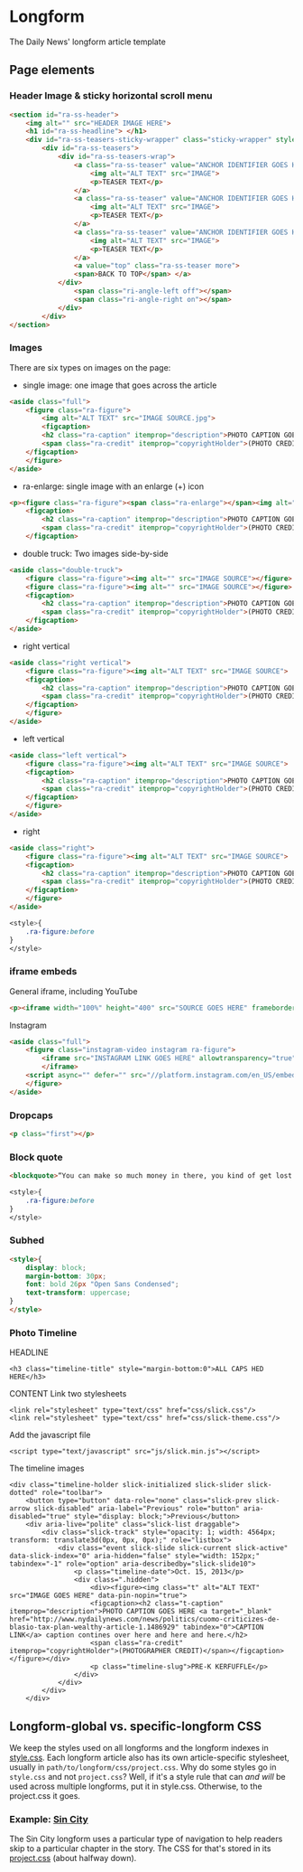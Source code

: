 # Longform
The Daily News' longform article template

## Page elements

### Header Image & sticky horizontal scroll menu
```html
<section id="ra-ss-header">
    <img alt="" src="HEADER IMAGE HERE">
    <h1 id="ra-ss-headline"> </h1>
    <div id="ra-ss-teasers-sticky-wrapper" class="sticky-wrapper" style="height: 95px;">
        <div id="ra-ss-teasers">
            <div id="ra-ss-teasers-wrap">
                <a class="ra-ss-teaser" value="ANCHOR IDENTIFIER GOES HERE" href="ANCHOR">
                    <img alt="ALT TEXT" src="IMAGE">
                    <p>TEASER TEXT</p>
                </a>
                <a class="ra-ss-teaser" value="ANCHOR IDENTIFIER GOES HERE" href="ANCHOR">
                    <img alt="ALT TEXT" src="IMAGE">
                    <p>TEASER TEXT</p>
                </a>
                <a class="ra-ss-teaser" value="ANCHOR IDENTIFIER GOES HERE" href="ANCHOR">
                    <img alt="ALT TEXT" src="IMAGE">
                    <p>TEASER TEXT</p>
                </a>
                <a value="top" class="ra-ss-teaser more">
                <span>BACK TO TOP</span> </a>
            </div>
                <span class="ri-angle-left off"></span>
                <span class="ri-angle-right on"></span>
            </div>
        </div>
</section>
```
### Images
There are six types on images on the page:
* single image: one image that goes across the article
``` html
<aside class="full">
    <figure class="ra-figure">
        <img alt="ALT TEXT" src="IMAGE SOURCE.jpg">
        <figcaption>
        <h2 class="ra-caption" itemprop="description">PHOTO CAPTION GOES HERE</h2>
        <span class="ra-credit" itemprop="copyrightHolder">(PHOTO CREDIT IN PARENTHESES)</span>
    </figcaption>
    </figure>
</aside>
```
* ra-enlarge: single image with an enlarge (+) icon
``` html
<p><figure class="ra-figure"><span class="ra-enlarge"></span><img alt="ALT TEXT" src="IMAGE SOURCE">
    <figcaption>
        <h2 class="ra-caption" itemprop="description">PHOTO CAPTION GOES HERE</h2>
        <span class="ra-credit" itemprop="copyrightHolder">(PHOTO CREDIT GOES HERE)</span>
    </figcaption>
```
* double truck: Two images side-by-side
```html
<aside class="double-truck">
    <figure class="ra-figure"><img alt="" src="IMAGE SOURCE"></figure>
    <figure class="ra-figure"><img alt="" src="IMAGE SOURCE"></figure>
    <figcaption>
        <h2 class="ra-caption" itemprop="description">PHOTO CAPTION GOES HERE</h2>
        <span class="ra-credit" itemprop="copyrightHolder">(PHOTO CREDIT GOES HERE)</span>
    </figcaption>
</aside>
```
* right vertical
```html
<aside class="right vertical">
    <figure class="ra-figure"><img alt="ALT TEXT" src="IMAGE SOURCE">
    <figcaption>
        <h2 class="ra-caption" itemprop="description">PHOTO CAPTION GOES HERE</h2>
        <span class="ra-credit" itemprop="copyrightHolder">(PHOTO CREDIT GOES HERE)</span>
    </figcaption>
    </figure>
</aside>
```
* left vertical
```html
<aside class="left vertical">
    <figure class="ra-figure"><img alt="ALT TEXT" src="IMAGE SOURCE">
    <figcaption>
        <h2 class="ra-caption" itemprop="description">PHOTO CAPTION GOES HERE</h2>
        <span class="ra-credit" itemprop="copyrightHolder">(PHOTO CREDIT GOES HERE)</span>
    </figcaption>
    </figure>
</aside>
```
* right
```html
<aside class="right">
    <figure class="ra-figure"><img alt="ALT TEXT" src="IMAGE SOURCE">
    <figcaption>
        <h2 class="ra-caption" itemprop="description">PHOTO CAPTION GOES HERE</h2>
        <span class="ra-credit" itemprop="copyrightHolder">(PHOTO CREDIT GOES HERE)</span>
    </figcaption>
    </figure>
</aside>
```
```css
<style>{
    .ra-figure:before
}
</style>
```
### iframe embeds
General iframe, including YouTube
```html
<p><iframe width="100%" height="400" src="SOURCE GOES HERE" frameborder="0" allowfullscreen=""></iframe></p>
```
Instagram
```html
<aside class="full">
    <figure class="instagram-video instagram ra-figure">
        <iframe src="INSTAGRAM LINK GOES HERE" allowtransparency="true" frameborder="0" height="400" scrolling="no" style="background: rgb(255, 255, 255); border: 1px solid rgb(219, 219,219); margin: 1px 1px 12px; max-width: 658px; width: calc(100% - 2px); border-radius: 4px; box-shadow: none; display: block; padding: 0px;">
        </iframe>
    <script async="" defer="" src="//platform.instagram.com/en_US/embeds.js"></script>
    </figure>
</aside>
```
### Dropcaps
```html
<p class="first"></p>
```
### Block quote
```html
<blockquote>“You can make so much money in there, you kind of get lost in the money.”</blockquote>
```
```css
<style>{
    .ra-figure:before
}
</style>
```
### Subhed
```html
<style>{
    display: block;
    margin-bottom: 30px;
    font: bold 26px "Open Sans Condensed";
    text-transform: uppercase;
}
</style>
```

### Photo Timeline
HEADLINE
```
<h3 class="timeline-title" style="margin-bottom:0">ALL CAPS HED HERE</h3>
```
CONTENT
Link two stylesheets
```
<link rel="stylesheet" type="text/css" href="css/slick.css"/>
<link rel="stylesheet" type="text/css" href="css/slick-theme.css"/>
```
Add the javascript file
```
<script type="text/javascript" src="js/slick.min.js"></script>
```
The timeline images
```
<div class="timeline-holder slick-initialized slick-slider slick-dotted" role="toolbar">
    <button type="button" data-role="none" class="slick-prev slick-arrow slick-disabled" aria-label="Previous" role="button" aria-disabled="true" style="display: block;">Previous</button>
    <div aria-live="polite" class="slick-list draggable">
        <div class="slick-track" style="opacity: 1; width: 4564px; transform: translate3d(0px, 0px, 0px);" role="listbox">
            <div class="event slick-slide slick-current slick-active" data-slick-index="0" aria-hidden="false" style="width: 152px;" tabindex="-1" role="option" aria-describedby="slick-slide10">
                <p class="timeline-date">Oct. 15, 2013</p>
                <div class=".hidden">
                    <div><figure><img class="t" alt="ALT TEXT" src="IMAGE GOES HERE" data-pin-nopin="true">
                    <figcaption><h2 class="t-caption" itemprop="description">PHOTO CAPTION GOES HERE <a target="_blank" href="http://www.nydailynews.com/news/politics/cuomo-criticizes-de-blasio-tax-plan-wealthy-article-1.1486929" tabindex="0">CAPTION LINK</a> caption contines over here and here and here.</h2>
                    <span class="ra-credit" itemprop="copyrightHolder">(PHOTOGRAPHER CREDIT)</span></figcaption></figure></div>
                    <p class="timeline-slug">PRE-K KERFUFFLE</p>
                </div>
            </div>
        </div>
    </div>
```

## Longform-global vs. specific-longform CSS
We keep the styles used on all longforms and the longform indexes in [style.css](blob/master/www/css/style.css). Each longform article also has its own article-specific stylesheet, usually in `path/to/longform/css/project.css`. Why do some styles go in `style.css` and not `project.css`? Well, if it's a style rule that can *and will* be used across multiple longforms, put it in style.css. Otherwise, to the project.css it goes.

### Example: [Sin City](http://interactive.nydailynews.com/longform/2017/inside-sin-city-bronx-strip-club-anything-goes)
The Sin City longform uses a particular type of navigation to help readers skip to a particular chapter in the story. The CSS for that's stored in its [project.css](http://interactive.nydailynews.com/longform/2017/inside-sin-city-bronx-strip-club-anything-goes/css/project.css) (about halfway down).